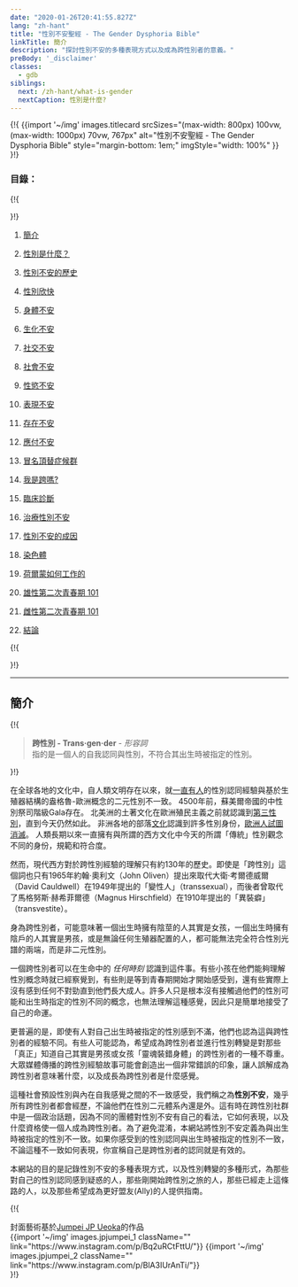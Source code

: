 ```yaml
---
date: "2020-01-26T20:41:55.827Z"
lang: "zh-hant"
title: "性別不安聖經 - The Gender Dysphoria Bible"
linkTitle: 簡介
description: "探討性別不安的多種表現方式以及成為跨性別者的意義。"
preBody: '_disclaimer'
classes:
  - gdb
siblings:
  next: /zh-hant/what-is-gender
  nextCaption: 性別是什麼?
---
```



{!{
{{import
  '~/img'
  images.titlecard
  srcSizes="(max-width: 800px) 100vw, (max-width: 1000px) 70vw, 767px"
  alt="性別不安聖經 - The Gender Dysphoria Bible"
  style="margin-bottom: 1em;"
  imgStyle="width: 100%"
}}
}!}

### 目錄：

{!{ <div class="two-column-list"> }!}

1. [簡介](/zh-hant/#簡介)

2. [性別是什麼？](/zh-hant/what-is-gender)

3. [性別不安的歷史](/zh-hant/history)

4. [性別欣快](/zh-hant/euphoria)

5. [身體不安](/zh-hant/physical-dysphoria)

6. [生化不安](/zh-hant/biochemical-dysphoria)

7. [社交不安](/zh-hant/social-dysphoria)

8. [社會不安](/zh-hant/societal-dysphoria)

9. [性慾不安](/zh-hant/sexual-dysphoria)

10. [表現不安](/zh-hant/presentational-dysphoria)

11. [存在不安](/zh-hant/existential-dysphoria)

12. [應付不安](/zh-hant/managed-dysphoria)

13. [冒名頂替症候群](/zh-hant/impostor-syndrome)

14. [我是跨嗎?](/zh-hant/am-i-trans)

15. [臨床診斷](/zh-hant/diagnoses)

16. [治療性別不安](/zh-hant/treatment)

17. [性別不安的成因](/zh-hant/causes)

18. [染色體](/zh-hant/chromosomes)

19. [荷爾蒙如何工作的](/zh-hant/hormones)

20. [雄性第二次青春期 101](/zh-hant/second-puberty-masc)

21. [雌性第二次青春期 101](/zh-hant/second-puberty-fem)

22. [結論](/zh-hant/conclusion)

{!{ </div> }!}

<hr class="print-break-after print-hidden">

## 簡介

{!{
<div class="gutter"><blockquote>
  <strong>跨性別 - Trans·gen·der</strong> - <em>形容詞</em><br>
  指的是一個人的自我認同與性別，不符合其出生時被指定的性別。
</blockquote></div>
}!}

在全球各地的文化中，自人類文明存在以來，就[一直有人](https://en.wikipedia.org/wiki/Transgender_history)的性別認同經驗與基於生殖器結構的盎格魯-歐洲概念的二元性別不一致。 4500年前，蘇美爾帝國的中性別祭司階級Gala存在。 北美洲的土著文化在歐洲殖民主義之前就認識到[第三性別](https://en.wikipedia.org/wiki/Third_gender)，直到今天仍然如此。 非洲各地的部落[文化](https://medium.com/@janelane_62637/the-splendor-of-gender-non-conformity-in-africa-f894ff5706e1)認識到許多性別身份，[歐洲人試圖消滅](https://daily.jstor.org/the-deviant-african-genders-that-colonialism-condemned/)。 人類長期以來一直擁有與所謂的西方文化中今天的所謂「傳統」性別觀念不同的身份，規範和符合度。

然而，現代西方對於跨性別經驗的理解只有約130年的歷史。即使是「跨性別」這個詞也只有1965年約翰·奧利文（John Oliven）提出來取代大衛·考爾德威爾（David Cauldwell）在1949年提出的「變性人」（transsexual），而後者曾取代了馬格努斯·赫希菲爾德（Magnus Hirschfield）在1910年提出的「異裝癖」（transvestite）。

身為跨性別者，可能意味著一個出生時擁有陰莖的人其實是女孩，一個出生時擁有陰戶的人其實是男孩，或是無論任何生殖器配置的人，都可能無法完全符合性別光譜的兩端，而是非二元性別。

一個跨性別者可以在生命中的 *任何時刻* 認識到這件事。有些小孩在他們能夠理解性別概念時就已經察覺到，有些則是等到青春期開始才開始感受到，還有些實際上沒有感到任何不對勁直到他們長大成人。許多人只是根本沒有接觸過他們的性別可能和出生時指定的性別不同的概念，也無法理解這種感覺，因此只是簡單地接受了自己的命運。

更普遍的是，即使有人對自己出生時被指定的性別感到不滿，他們也認為這與跨性別者的經驗不同。有些人可能認為，希望成為跨性別者並進行性別轉變是對那些「真正」知道自己其實是男孩或女孩「靈魂裝錯身體」的跨性別者的一種不尊重。大眾媒體傳播的跨性別經驗故事可能會創造出一個非常錯誤的印象，讓人誤解成為跨性別者意味著什麼，以及成長為跨性別者是什麼感覺。

這種社會預設性別與內在自我感覺之間的不一致感受，我們稱之為**性別不安**，幾乎所有跨性別者都會經歷，不論他們在性別二元體系內還是外。這有時在跨性別社群中是一個政治話題，因為不同的團體對性別不安有自己的看法，它如何表現，以及什麼資格使一個人成為跨性別者。為了避免混淆，本網站將性別不安定義為與出生時被指定的性別不一致。如果你感受到的性別認同與出生時被指定的性別不一致，不論這種不一致如何表現，你宣稱自己是跨性別者的認同就是有效的。

本網站的目的是記錄性別不安的多種表現方式，以及性別轉變的多種形式，為那些對自己的性別認同感到疑惑的人，那些剛開始跨性別之旅的人，那些已經走上這條路的人，以及那些希望成為更好盟友(Ally)的人提供指南。

{!{
<div class="gutter flex flex-end print-inline print-span2 print-center">
<span>封面藝術基於<a href="https://www.instagram.com/jp_means_jumpei/">Jumpei JP Ueoka</a>的作品</span>
<div class="grid-row" style="grid-template-columns: 1fr 1fr">
{{import '~/img' images.jpjumpei_1 className="" link="https://www.instagram.com/p/Bq2uRCtFttU/"}}
{{import '~/img' images.jpjumpei_2 className="" link="https://www.instagram.com/p/BlA3IUrAnTi/"}}
</div>
</div>
}!}
